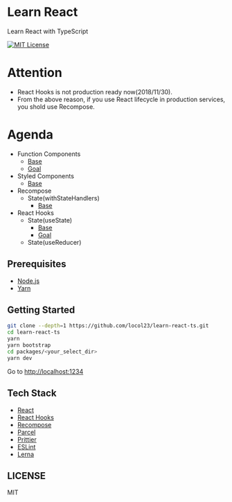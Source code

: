 # Learn React

Learn React with TypeScript

[![MIT License](http://img.shields.io/badge/license-MIT-blue.svg?style=flat)](LICENSE)

# Attention
- React Hooks is not production ready now(2018/11/30).
- From the above reason, if you use React lifecycle in production services, you shold use Recompose.

# Agenda
- Function Components
  - [Base](https://github.com/locol23/learn-react-ts/tree/master/packages/function-components-base)
  - [Goal](https://github.com/locol23/learn-react-ts/tree/master/packages/function-components-goal)
- Styled Components
    - [Base](https://github.com/locol23/learn-react-ts/tree/master/packages/styled-components-base)
- Recompose
  - State(withStateHandlers)
    - [Base](https://github.com/locol23/learn-react-ts/tree/master/packages/recompose-state-base)
- React Hooks
  - State(useState)
    - [Base](https://github.com/locol23/learn-react-ts/tree/master/packages/hooks-state-base)
    - [Goal](https://github.com/locol23/learn-react-ts/tree/master/packages/hooks-state-goal)
  - State(useReducer)

## Prerequisites

- [Node.js](https://nodejs.org/en/)
- [Yarn](https://yarnpkg.com/en)

## Getting Started

```bash
git clone --depth=1 https://github.com/locol23/learn-react-ts.git
cd learn-react-ts
yarn
yarn bootstrap
cd packages/<your_select_dir>
yarn dev
```

Go to [http://localhost:1234](http://localhost:1234)

## Tech Stack

- [React](https://reactjs.org/)
- [React Hooks](https://reactjs.org/docs/hooks-overview.html)
- [Recompose](https://github.com/acdlite/recompose)
- [Parcel](https://parceljs.org/)
- [Prittier](https://prettier.io/)
- [ESLint](https://eslint.org/)
- [Lerna](https://lernajs.io/)

## LICENSE

MIT
